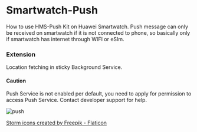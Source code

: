 # Smartwatch-Push

How to use HMS-Push Kit on Huawei Smartwatch. Push message can only be received on smartwatch if it is not connected to phone, so basically only if smartwatch has internet through WIFI or eSIm.

### Extension
Location fetching in sticky Background Service.

#### Caution
Push Service is not enabled per default, you need to apply for permission to access Push Service. Contact developer support for help.

![push](https://user-images.githubusercontent.com/52449229/174780503-7f531af5-741c-4910-9d50-48f0b5ffa8ac.gif)


<a href="https://www.flaticon.com/free-icons/storm" title="storm icons">Storm icons created by Freepik - Flaticon</a>
